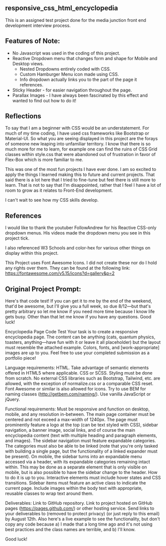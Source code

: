 ## responsive_css_html_encyclopedia

This is an assigned test project done for the media junction front end development interview process.

## Features of Note:

- No Javascript was used in the coding of this project.
- Reactive Dropdown menu that changes form and shape for Mobile and Desktop views.
    - Nested Dropdowns entirely coded with CSS.
    - Custom Hamburger Menu icon made using CSS.
    - Info dropdown actually links you to the part of the page it references.
- Sticky Header - for easier navigation throughout the page.
- Parallax Images - I have always been fascinated by this effect and wanted to find out how to do it!

## Reflections

To say that I am a beginner with CSS would be an understatement. For much of my time coding, I have used css 
frameworks like Bootstrap or Material-UI. So what you are seeing displayed in this project are the forays of 
someone new leaping into unfamiliar territory. I know that there is so much more for me to learn, for example 
one can find the ruins of CSS Grid classes within style.css that were abandoned out of frustration in favor of
Flex-Box which is more familiar to me.

This was one of the most fun projects I have ever done. I am so excited to apply the things I learned making this
to future and current projects. That said there is a lot here that I tried to fine-tune but feel there is still more to learn.
That is not to say that I'm disappointed, rather that I feel I have a lot of room to grow as it relates to Front-End development.

I can't wait to see how my CSS skills develop.

## References

I would like to thank the youtuber FollowAndrew for his Reactive CSS-only dropdown menus. 
His videos made the dropdown menu you see in this project tick.

I also referenced W3 Schools and color-hex for various other things on display within this project.

This Project uses Font Awesome Icons. I did not create these nor do I hold any rights over them.
They can be found at the following link: https://fontawesome.com/v5.15/icons?d=gallery&p=2

## Original Project Prompt:

Here's that code test!  If you can get it to me by the end of the weekend, that'd be awesome, but I'll give you a full week, so due 8/12—but that's pretty arbitrary so let me know if you need more time because I know life gets busy.  Other than that let me know if you have any questions.  Good luck!

Encyclopedia Page Code Test
Your task is to create a responsive encyclopedia page.  The content can be anything (cats, quantum physics, toasters, anything—have fun with it or leave it all placeholder) but the layout must resemble the attached example.  Colors, fonts, and [work-appropriate] images are up to you.  Feel free to use your completed submission as a portfolio piece!

Language requirements:
HTML.  Take advantage of semantic elements offered in HTML5 where applicable.
CSS or SCSS.  Styling must be done from scratch.  No external CSS libraries such as Bootstrap, Tailwind, etc. are allowed, with the exception of normalize.css or a comparable CSS reset.  Font Awesome or similar is also allowed for icons.
Try to use BEM for naming classes (http://getbem.com/naming/).
Use vanilla JavaScript or jQuery.

Functional requirements:
Must be responsive and function on desktop, mobile, and any resolution in-between.
The main page container must be centered and not exceed a max-width of 1240px.
The page must prominently feature a logo at the top (can be text styled with CSS), sidebar navigation, a banner image, social links, and of course the main encyclopedia content (text with multiple heading and paragraph elements, and images).
The sidebar navigation must feature expandable categories.  The categories must also be able to be linked (note that you're only tasked with building a single page, but the functionality of a linked expander must be present).
On mobile, the sidebar turns into an expandable menu accessed via a header, with its expandable categories remaining intact within.  This may be done as a separate element that is only visible on mobile, but is also possible to have the sidebar change to the header.  How to do it is up to you.
Interactive elements must include hover states and CSS transitions.
Sidebar items must feature an active class to indicate the current page.
Include images within the body text with appropriate, reusable classes to wrap text around them.

Deliverables:
Link to GitHub repository.
Link to project hosted on GitHub pages (https://pages.github.com/) or other hosting service.
Send links to your deliverables to (removed to protect privacy) (or just reply to this email) by August 12th.
Also here's a live example to see the functionality, but don't copy any code because a) I made that a long time ago and it's not using best practices and the class names are terrible, and b) I'll know.

Good luck!